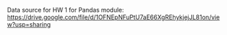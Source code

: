 Data source for HW 1 for Pandas module: https://drive.google.com/file/d/1OFNEpNFuPtU7aE66XgREhykjejJL81on/view?usp=sharing
